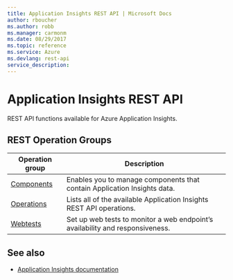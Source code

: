 ```yaml
---
title: Application Insights REST API | Microsoft Docs
author: rboucher
ms.author: robb
ms.manager: carmonm
ms.date: 08/29/2017
ms.topic: reference
ms.service: Azure
ms.devlang: rest-api
service_description: 
---
```


# Application Insights REST API

REST API functions available for Azure Application Insights. 

## REST Operation Groups 

| Operation group | Description                                                        |
|-----------------|--------------------------------------------------------------------|
| [Components](xref:management.azure.com.application-insights.components)  | Enables you to manage components that contain Application Insights data.|
| [Operations](xref:management.azure.com.application-insights.operations) | Lists all of the available Application Insights REST API operations. | 
| [Webtests](xref:management.azure.com.application-insights.webtests)     | Set up web tests to monitor a web endpoint’s availability and responsiveness. |
 
## See also

- [Application Insights documentation](/azure/application-insights/)